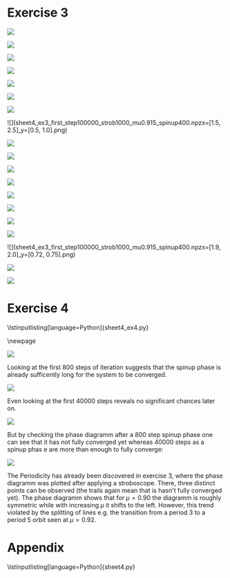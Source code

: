 # Exercise 3

![](sheet4_ex3_second_step100000_strob1000_mu1.15_spinup800.npzx=None_y=None.png)

![](sheet4_ex3_first_step100000_strob2000_mu0.915_spinup400.npzx=None_y=None.png)

![](sheet4_ex3_second_step100000_strob1000_mu1.15_spinup200.npzx=None_y=None.png)

![](sheet4_ex3_first_step100000_strob1000_mu0.915_spinup800.npzx=None_y=None.png)

![](sheet4_ex3_first_step100000_strob2000_mu1.15_spinup400.npzx=None_y=None.png)

![](sheet4_ex3_first_step100000_strob1000_mu1.15_spinup400.npzx=None_y=None.png)

![](sheet4_ex3_first_step100000_strob1000_mu0.915_spinup200.npzx=None_y=None.png)

![](sheet4_ex3_first_step100000_strob1000_mu0.915_spinup400.npzx=[1.5, 2.5]_y=[0.5, 1.0].png)

![](sheet4_ex3_second_step100000_strob1000_mu1.15_spinup400.npzx=None_y=None.png)

![](sheet4_ex3_first_step100000_strob2000_mu1.15_spinup800.npzx=None_y=None.png)

![](sheet4_ex3_first_step100000_strob1000_mu1.15_spinup200.npzx=None_y=None.png)

![](sheet4_ex3_second_step100000_strob2000_mu1.15_spinup200.npzx=None_y=None.png)

![](sheet4_ex3_second_step100000_strob1000_mu0.915_spinup400.npzx=None_y=None.png)

![](sheet4_ex3_second_step100000_strob2000_mu1.15_spinup400.npzx=None_y=None.png)

![](sheet4_ex3_first_step100000_strob1000_mu1.15_spinup800.npzx=None_y=None.png)

![](sheet4_ex3_first_step100000_strob2000_mu1.15_spinup200.npzx=None_y=None.png)

![](sheet4_ex3_first_step100000_strob1000_mu0.915_spinup400.npzx=[1.9, 2.0]_y=[0.72, 0.75].png)

![](sheet4_ex3_second_step100000_strob2000_mu1.15_spinup800.npzx=None_y=None.png)

![](sheet4_ex3_first_step100000_strob1000_mu0.915_spinup400.npzx=None_y=None.png)

# Exercise 4

\lstinputlisting[language=Python]{sheet4_ex4.py}

\newpage

![](sheet4_ex4_trajectory_begin.png)

Looking at the first 800 steps of iteration suggests that the
spinup phase is already sufficently long for the system to be converged.

![](sheet4_ex4_trajectory.png)

Even looking at the first 40000 steps reveals no significant chances later on.

![](sheet4_ex4_phase800.png)

But by checking the phase diagramm after a 800 step spinup phase one can see
that it has not fully converged yet whereas 40000 steps as a spinup phas
e are more than enough to fully converge:

![](sheet4_ex4_phase.png)

The Periodicity has already been discovered in exercise 3, where the phase
diagramm was plotted after applying a stroboscope.
There, three distinct points can be observed (the trails again mean that 
is hasn't fully converged yet).
The phase diagramm shows that for $\mu=0.90$ the diagramm is roughly symmetric
while with increasing $\mu$ it shifts to the left. However, this trend violated
by the splitting of lines e.g. the transition from a period 3 to a
period 5 orbit seen at $\mu=0.92$.

# Appendix

\lstinputlisting[language=Python]{sheet4.py}
